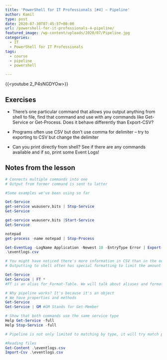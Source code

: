 ```yaml
---
title: 'PowerShell for IT Professionals [#4] – Pipeline'
author: Kamil
type: post
date: 2020-07-30T07:45:57+00:00
url: /powershell-for-it-professionals-4-pipeline/
featured_image: /wp-content/uploads/2020/07/Pipeline.jpg
categories:
  - IT
  - PowerShell for IT Professionals
tags:
  - course
  - pipeline
  - powershell

---
```

{{<youtube 2_P4sNGDYOw>}}

## Exercises

- There&#8217;s one particular command that allows you output anything from shell to file, find that command and use with any commands like Get-Service or Get-Process. Does it behave differently than Export-CSV?

- Programs often use CSV but don&#8217;t use comma for delimiter &#8211; try to exporting to CSV but change the delimiter

- Can you print directly from shell? See if there are any commands available and if so, print some Event Logs!

## Notes from the lesson

```powershell
# Connects multiple commands into one
# Output from former command is sent to latter

#Some examples we've been using so far

Get-Service
get-service wuauserv,bits | Stop-Service
Get-Service

get-service wuauserv,bits |Start-Service
Get-Service

notepad
get-process -name notepad | Stop-Process

Get-EventLog -LogName Application -Newest 10 -EntryType Error | Export-Csv -Path .\eventlogs.csv
.\eventlogs.csv

# You might have noticed there's more information in CSV than in the output screen, that's by design.
# Outputting to shell often has special formatting to limit the amount of output due to better redability

Get-Service
Get-Service | FT *
#FT is an alias for Format-Table. We will talk about aliases and formatting output later on in the course, however when convenient I'll let you know the alias know

# Why pipeline works? It's because it's an object
# We have properties and methods
Get-Service
Get-Service | GM #GM Stands for Get-Member

# Show that both commands use the same service type
Help Get-Service -full
Help Stop-Service -full

# Pipeline is not only limited to matching by type, it will try match property names, types etc.

#Reading files
Get-Content .\eventlogs.csv
Import-Csv .\eventlogs.csv
```
